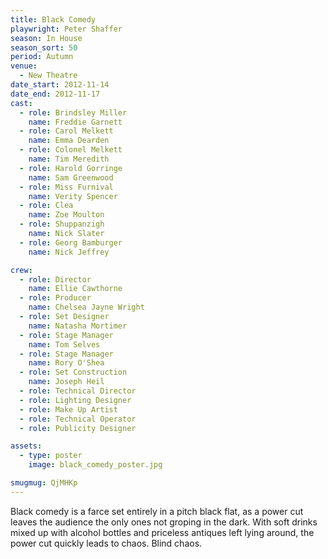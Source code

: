 ```yaml
---
title: Black Comedy
playwright: Peter Shaffer
season: In House
season_sort: 50
period: Autumn
venue:
  - New Theatre
date_start: 2012-11-14
date_end: 2012-11-17
cast:
  - role: Brindsley Miller
    name: Freddie Garnett
  - role: Carol Melkett
    name: Emma Dearden
  - role: Colonel Melkett
    name: Tim Meredith
  - role: Harold Gorringe
    name: Sam Greenwood
  - role: Miss Furnival
    name: Verity Spencer
  - role: Clea
    name: Zoe Moulton
  - role: Shuppanzigh
    name: Nick Slater
  - role: Georg Bamburger
    name: Nick Jeffrey

crew:
  - role: Director
    name: Ellie Cawthorne
  - role: Producer
    name: Chelsea Jayne Wright
  - role: Set Designer
    name: Natasha Mortimer
  - role: Stage Manager
    name: Tom Selves
  - role: Stage Manager
    name: Rory O'Shea
  - role: Set Construction
    name: Joseph Heil
  - role: Technical Director
  - role: Lighting Designer
  - role: Make Up Artist
  - role: Technical Operator
  - role: Publicity Designer

assets:
  - type: poster
    image: black_comedy_poster.jpg

smugmug: QjMHKp
---
```


Black comedy is a farce set entirely in a pitch black flat, as a power cut leaves the audience the only ones not groping in the dark. With soft drinks mixed up with alcohol bottles and priceless antiques left lying around, the power cut quickly leads to chaos. Blind chaos.
